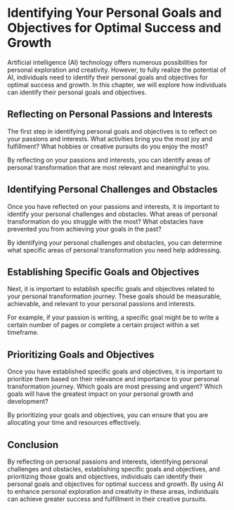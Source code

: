 Identifying Your Personal Goals and Objectives for Optimal Success and Growth
=================================================================================================================================================

Artificial intelligence (AI) technology offers numerous possibilities for personal exploration and creativity. However, to fully realize the potential of AI, individuals need to identify their personal goals and objectives for optimal success and growth. In this chapter, we will explore how individuals can identify their personal goals and objectives.

Reflecting on Personal Passions and Interests
---------------------------------------------

The first step in identifying personal goals and objectives is to reflect on your passions and interests. What activities bring you the most joy and fulfillment? What hobbies or creative pursuits do you enjoy the most?

By reflecting on your passions and interests, you can identify areas of personal transformation that are most relevant and meaningful to you.

Identifying Personal Challenges and Obstacles
---------------------------------------------

Once you have reflected on your passions and interests, it is important to identify your personal challenges and obstacles. What areas of personal transformation do you struggle with the most? What obstacles have prevented you from achieving your goals in the past?

By identifying your personal challenges and obstacles, you can determine what specific areas of personal transformation you need help addressing.

Establishing Specific Goals and Objectives
------------------------------------------

Next, it is important to establish specific goals and objectives related to your personal transformation journey. These goals should be measurable, achievable, and relevant to your personal passions and interests.

For example, if your passion is writing, a specific goal might be to write a certain number of pages or complete a certain project within a set timeframe.

Prioritizing Goals and Objectives
---------------------------------

Once you have established specific goals and objectives, it is important to prioritize them based on their relevance and importance to your personal transformation journey. Which goals are most pressing and urgent? Which goals will have the greatest impact on your personal growth and development?

By prioritizing your goals and objectives, you can ensure that you are allocating your time and resources effectively.

Conclusion
----------

By reflecting on personal passions and interests, identifying personal challenges and obstacles, establishing specific goals and objectives, and prioritizing those goals and objectives, individuals can identify their personal goals and objectives for optimal success and growth. By using AI to enhance personal exploration and creativity in these areas, individuals can achieve greater success and fulfillment in their creative pursuits.
